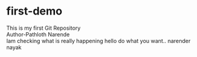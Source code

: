 # first-demo
This is my first Git Repository<br>
Author-Pathloth Narende<br>
Iam checking what is really happening 
hello do what you want..
narender nayak